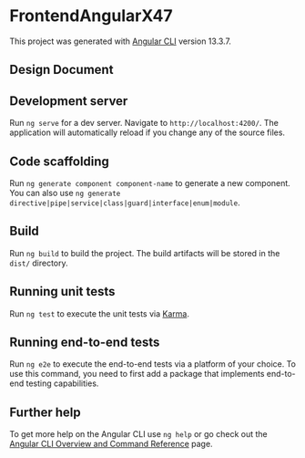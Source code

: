 # FrontendAngularX47

This project was generated with [Angular CLI](https://github.com/angular/angular-cli) version 13.3.7.

## Design Document

<a href="https://docs.google.com/document/d/1htRNZ7WqMrwHxnGUB0qhEPCL_0NKob_1qsglxOBowQg/edit" target="_blank"></a>

## Development server

Run `ng serve` for a dev server. Navigate to `http://localhost:4200/`. The application will automatically reload if you change any of the source files.

## Code scaffolding

Run `ng generate component component-name` to generate a new component. You can also use `ng generate directive|pipe|service|class|guard|interface|enum|module`.

## Build

Run `ng build` to build the project. The build artifacts will be stored in the `dist/` directory.

## Running unit tests

Run `ng test` to execute the unit tests via [Karma](https://karma-runner.github.io).

## Running end-to-end tests

Run `ng e2e` to execute the end-to-end tests via a platform of your choice. To use this command, you need to first add a package that implements end-to-end testing capabilities.

## Further help

To get more help on the Angular CLI use `ng help` or go check out the [Angular CLI Overview and Command Reference](https://angular.io/cli) page.
